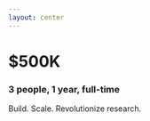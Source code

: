 ```yaml
---
layout: center
---
```


<h1 class="text-center">$500K</h1>

<h3 class="text-center">3 people, 1 year, full-time</h3>
<p class="text-center">Build. Scale. Revolutionize research.</p>